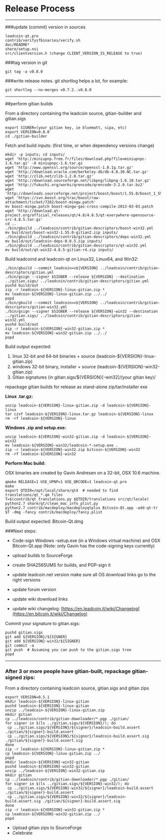 Release Process
====================

* * *

###update (commit) version in sources


	leadcoin-qt.pro
	contrib/verifysfbinaries/verify.sh
	doc/README*
	share/setup.nsi
	src/clientversion.h (change CLIENT_VERSION_IS_RELEASE to true)

###tag version in git

	git tag -a v0.8.0

###write release notes. git shortlog helps a lot, for example:

	git shortlog --no-merges v0.7.2..v0.8.0

* * *

##perform gitian builds

 From a directory containing the leadcoin source, gitian-builder and gitian.sigs

	export SIGNER=(your gitian key, ie bluematt, sipa, etc)
	export VERSION=0.8.0
	cd ./gitian-builder

 Fetch and build inputs: (first time, or when dependency versions change)

	mkdir -p inputs; cd inputs/
	wget 'http://miniupnp.free.fr/files/download.php?file=miniupnpc-1.6.tar.gz' -O miniupnpc-1.6.tar.gz
	wget 'http://www.openssl.org/source/openssl-1.0.1g.tar.gz'
	wget 'http://download.oracle.com/berkeley-db/db-4.8.30.NC.tar.gz'
	wget 'http://zlib.net/zlib-1.2.8.tar.gz'
	wget 'http://download.sourceforge.net/libpng/libpng-1.6.10.tar.gz'
	wget 'http://fukuchi.org/works/qrencode/qrencode-3.2.0.tar.bz2'
	wget 'http://downloads.sourceforge.net/project/boost/boost/1.55.0/boost_1_55_0.tar.bz2'
	wget 'https://svn.boost.org/trac/boost/raw-attachment/ticket/7262/boost-mingw.patch'
	mv boost-mingw.patch boost-mingw-gas-cross-compile-2013-03-03.patch
	wget 'http://download.qt-project.org/official_releases/qt/4.8/4.8.5/qt-everywhere-opensource-src-4.8.5.tar.gz'
	cd ..
	./bin/gbuild ../leadcoin/contrib/gitian-descriptors/boost-win32.yml
	mv build/out/boost-win32-1.55.0-gitian2.zip inputs/
	./bin/gbuild ../leadcoin/contrib/gitian-descriptors/deps-win32.yml
	mv build/out/leadcoin-deps-0.0.5.zip inputs/
	./bin/gbuild ../leadcoin/contrib/gitian-descriptors/qt-win32.yml
	mv build/out/qt-win32-4.8.5-gitian-r4.zip inputs/

 Build leadcoind and leadcoin-qt on Linux32, Linux64, and Win32:

	./bin/gbuild --commit leadcoin=v${VERSION} ../leadcoin/contrib/gitian-descriptors/gitian.yml
	./bin/gsign --signer $SIGNER --release ${VERSION} --destination ../gitian.sigs/ ../leadcoin/contrib/gitian-descriptors/gitian.yml
	pushd build/out
	zip -r leadcoin-${VERSION}-linux-gitian.zip *
	mv leadcoin-${VERSION}-linux-gitian.zip ../../
	popd
	./bin/gbuild --commit leadcoin=v${VERSION} ../leadcoin/contrib/gitian-descriptors/gitian-win32.yml
	./bin/gsign --signer $SIGNER --release ${VERSION}-win32 --destination ../gitian.sigs/ ../leadcoin/contrib/gitian-descriptors/gitian-win32.yml
	pushd build/out
	zip -r leadcoin-${VERSION}-win32-gitian.zip *
	mv leadcoin-${VERSION}-win32-gitian.zip ../../
	popd

  Build output expected:

  1. linux 32-bit and 64-bit binaries + source (leadcoin-${VERSION}-linux-gitian.zip)
  2. windows 32-bit binary, installer + source (leadcoin-${VERSION}-win32-gitian.zip)
  3. Gitian signatures (in gitian.sigs/${VERSION}[-win32]/(your gitian key)/

repackage gitian builds for release as stand-alone zip/tar/installer exe

**Linux .tar.gz:**

	unzip leadcoin-${VERSION}-linux-gitian.zip -d leadcoin-${VERSION}-linux
	tar czvf leadcoin-${VERSION}-linux.tar.gz leadcoin-${VERSION}-linux
	rm -rf leadcoin-${VERSION}-linux

**Windows .zip and setup.exe:**

	unzip leadcoin-${VERSION}-win32-gitian.zip -d leadcoin-${VERSION}-win32
	mv leadcoin-${VERSION}-win32/leadcoin-*-setup.exe .
	zip -r leadcoin-${VERSION}-win32.zip bitcoin-${VERSION}-win32
	rm -rf leadcoin-${VERSION}-win32

**Perform Mac build:**

  OSX binaries are created by Gavin Andresen on a 32-bit, OSX 10.6 machine.

	qmake RELEASE=1 USE_UPNP=1 USE_QRCODE=1 leadcoin-qt.pro
	make
	export QTDIR=/opt/local/share/qt4  # needed to find translations/qt_*.qm files
	T=$(contrib/qt_translations.py $QTDIR/translations src/qt/locale)
	python2.7 share/qt/clean_mac_info_plist.py
	python2.7 contrib/macdeploy/macdeployqtplus Bitcoin-Qt.app -add-qt-tr $T -dmg -fancy contrib/macdeploy/fancy.plist

 Build output expected: Bitcoin-Qt.dmg

###Next steps:

* Code-sign Windows -setup.exe (in a Windows virtual machine) and
  OSX Bitcoin-Qt.app (Note: only Gavin has the code-signing keys currently)

* upload builds to SourceForge

* create SHA256SUMS for builds, and PGP-sign it

* update leadcoin.net version
  make sure all OS download links go to the right versions

* update forum version

* update wiki download links

* update wiki changelog: [https://en.leadcoin.it/wiki/Changelog](https://en.bitcoin.it/wiki/Changelog)

Commit your signature to gitian.sigs:

	pushd gitian.sigs
	git add ${VERSION}/${SIGNER}
	git add ${VERSION}-win32/${SIGNER}
	git commit -a
	git push  # Assuming you can push to the gitian.sigs tree
	popd

-------------------------------------------------------------------------

### After 3 or more people have gitian-built, repackage gitian-signed zips:

From a directory containing leadcoin source, gitian.sigs and gitian zips

	export VERSION=0.5.1
	mkdir leadcoin-${VERSION}-linux-gitian
	pushd leadcoin-${VERSION}-linux-gitian
	unzip ../leadcoin-${VERSION}-linux-gitian.zip
	mkdir gitian
	cp ../leadcoin/contrib/gitian-downloader/*.pgp ./gitian/
	for signer in $(ls ../gitian.sigs/${VERSION}/); do
	 cp ../gitian.sigs/${VERSION}/${signer}/leadcoin-build.assert ./gitian/${signer}-build.assert
	 cp ../gitian.sigs/${VERSION}/${signer}/leadcoin-build.assert.sig ./gitian/${signer}-build.assert.sig
	done
	zip -r leadcoin-${VERSION}-linux-gitian.zip *
	cp leadcoin-${VERSION}-linux-gitian.zip ../
	popd
	mkdir leadcoin-${VERSION}-win32-gitian
	pushd leadcoin-${VERSION}-win32-gitian
	unzip ../leadcoin-${VERSION}-win32-gitian.zip
	mkdir gitian
	cp ../leadcoin/contrib/gitian-downloader/*.pgp ./gitian/
	for signer in $(ls ../gitian.sigs/${VERSION}-win32/); do
	 cp ../gitian.sigs/${VERSION}-win32/${signer}/leadcoin-build.assert ./gitian/${signer}-build.assert
	 cp ../gitian.sigs/${VERSION}-win32/${signer}/leadcoin-build.assert.sig ./gitian/${signer}-build.assert.sig
	done
	zip -r leadcoin-${VERSION}-win32-gitian.zip *
	cp leadcoin-${VERSION}-win32-gitian.zip ../
	popd

- Upload gitian zips to SourceForge
- Celebrate
